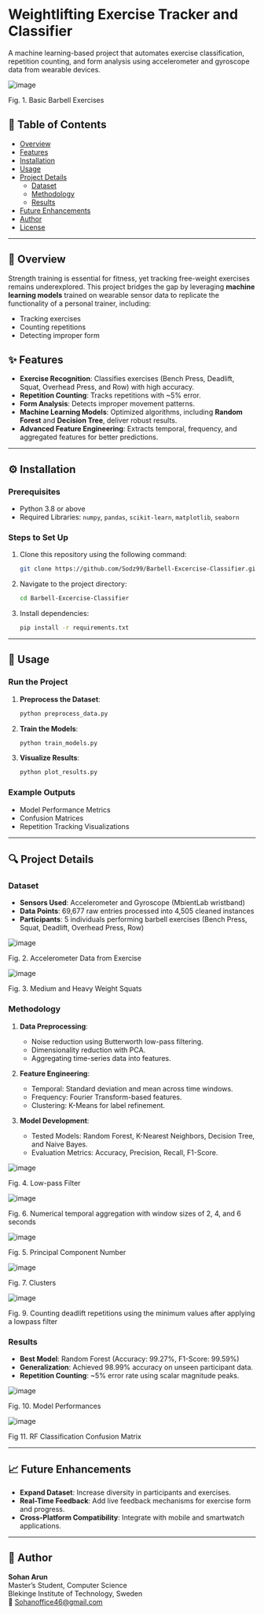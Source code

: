 
# Weightlifting Exercise Tracker and Classifier


A machine learning-based project that automates exercise classification, repetition counting, and form analysis using accelerometer and gyroscope data from wearable devices.

![image](https://github.com/user-attachments/assets/1d23a878-8d68-4565-b7cc-c969a7dd55cc)

Fig. 1. Basic Barbell Exercises




## 📌 Table of Contents
- [Overview](#overview)
- [Features](#features)
- [Installation](#installation)
- [Usage](#usage)
- [Project Details](#project-details)
  - [Dataset](#dataset)
  - [Methodology](#methodology)
  - [Results](#results)
- [Future Enhancements](#future-enhancements)
- [Author](#author)
- [License](#license)

---

## 📝 Overview

Strength training is essential for fitness, yet tracking free-weight exercises remains underexplored. This project bridges the gap by leveraging **machine learning models** trained on wearable sensor data to replicate the functionality of a personal trainer, including:
- Tracking exercises
- Counting repetitions
- Detecting improper form

## ✨ Features
- **Exercise Recognition**: Classifies exercises (Bench Press, Deadlift, Squat, Overhead Press, and Row) with high accuracy.
- **Repetition Counting**: Tracks repetitions with ~5% error.
- **Form Analysis**: Detects improper movement patterns.
- **Machine Learning Models**: Optimized algorithms, including **Random Forest** and **Decision Tree**, deliver robust results.
- **Advanced Feature Engineering**: Extracts temporal, frequency, and aggregated features for better predictions.

---

## ⚙️ Installation

### Prerequisites
- Python 3.8 or above
- Required Libraries: `numpy`, `pandas`, `scikit-learn`, `matplotlib`, `seaborn`

### Steps to Set Up
1. Clone this repository using the following command:
   ```bash
   git clone https://github.com/Sodz99/Barbell-Excercise-Classifier.git
   ```
2. Navigate to the project directory:
   ```bash
   cd Barbell-Excercise-Classifier
   ```


2. Install dependencies:
   ```bash
   pip install -r requirements.txt
   ```


---

## 🚀 Usage

### Run the Project
1. **Preprocess the Dataset**:
   ```bash
   python preprocess_data.py
   ```
2. **Train the Models**:
   ```bash
   python train_models.py
   ```
3. **Visualize Results**:
   ```bash
   python plot_results.py
   ```

### Example Outputs
- Model Performance Metrics
- Confusion Matrices
- Repetition Tracking Visualizations

---

## 🔍 Project Details

### Dataset
- **Sensors Used**: Accelerometer and Gyroscope (MbientLab wristband)
- **Data Points**: 69,677 raw entries processed into 4,505 cleaned instances
- **Participants**: 5 individuals performing barbell exercises (Bench Press, Squat, Deadlift, Overhead Press, Row)

![image](https://github.com/user-attachments/assets/f38c11e9-e1b4-4336-8077-0268c238ad2e)

Fig. 2. Accelerometer Data from Exercise

![image](https://github.com/user-attachments/assets/f5c81383-49de-4fec-ac84-4bfda44cac67)

Fig. 3. Medium and Heavy Weight Squats


### Methodology
1. **Data Preprocessing**:
   - Noise reduction using Butterworth low-pass filtering.
   - Dimensionality reduction with PCA.
   - Aggregating time-series data into features.

2. **Feature Engineering**:
   - Temporal: Standard deviation and mean across time windows.
   - Frequency: Fourier Transform-based features.
   - Clustering: K-Means for label refinement.

3. **Model Development**:
   - Tested Models: Random Forest, K-Nearest Neighbors, Decision Tree, and Naive Bayes.
   - Evaluation Metrics: Accuracy, Precision, Recall, F1-Score.
  
![image](https://github.com/user-attachments/assets/356e7d05-392b-465f-9553-c3650aa81b7e)

Fig. 4. Low-pass Filter

![image](https://github.com/user-attachments/assets/d4018d65-abd2-471c-af39-09c397ba0aad)

Fig. 6. Numerical temporal aggregation with window sizes of 2, 4, and 6 seconds

![image](https://github.com/user-attachments/assets/d3fa3a58-9f23-460d-992d-c2f0507e6c89)

Fig. 5. Principal Component Number

![image](https://github.com/user-attachments/assets/7adb2b36-e187-4288-9eb0-14c42446917c)

Fig. 7. Clusters

![image](https://github.com/user-attachments/assets/25e3fdd6-5a15-43a5-b522-17c256b52898)

Fig. 9. Counting deadlift repetitions using the minimum values after applying a lowpass filter


### Results
- **Best Model**: Random Forest (Accuracy: 99.27%, F1-Score: 99.59%)
- **Generalization**: Achieved 98.99% accuracy on unseen participant data.
- **Repetition Counting**: ~5% error rate using scalar magnitude peaks.

![image](https://github.com/user-attachments/assets/ef471b82-4ef8-4ab8-bc03-9420ab7db1ef)

Fig. 10. Model Performances

![image](https://github.com/user-attachments/assets/c425faf6-a51d-4ee8-b52f-5d6f2625db24)

Fig 11. RF Classification Confusion Matrix



---

## 📈 Future Enhancements
- **Expand Dataset**: Increase diversity in participants and exercises.
- **Real-Time Feedback**: Add live feedback mechanisms for exercise form and progress.
- **Cross-Platform Compatibility**: Integrate with mobile and smartwatch applications.

---

## 👤 Author

**Sohan Arun**  
Master’s Student, Computer Science  
Blekinge Institute of Technology, Sweden  
📧 [Sohanoffice46@gmail.com](mailto:Sohanoffice46@gmail.com)

